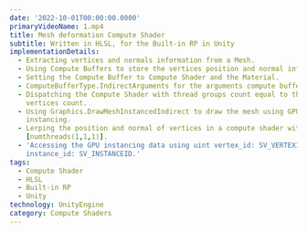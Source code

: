 ```yaml
---
date: '2022-10-01T00:00:00.0000'
primaryVideoName: 1.mp4
title: Mesh deformation Compute Shader
subtitle: Written in HLSL, for the Built-in RP in Unity
implementationDetails:
  - Extracting vertices and normals information from a Mesh.
  - Using Compute Buffers to store the vertices position and normal information.
  - Setting the Compute Buffer to Compute Shader and the Material.
  - ComputeBufferType.IndirectArguments for the arguments compute buffer.
  - Dispatching the Compute Shader with thread groups count equal to the total
    vertices count.
  - Using Graphics.DrawMeshInstancedIndirect to draw the mesh using GPU
    instancing.
  - Lerping the position and normal of vertices in a compute shader with
    [numthreads(1,1,1)].
  - 'Accessing the GPU instancing data using uint vertex_id: SV_VERTEXID, uint
    instance_id: SV_INSTANCEID.'
tags:
  - Compute Shader
  - HLSL
  - Built-in RP
  - Unity
technology: UnityEngine
category: Compute Shaders
---
```

